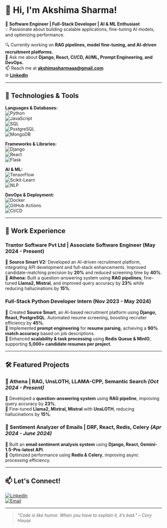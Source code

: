 # 👋 Hi, I'm Akshima Sharma!

🚀 **Software Engineer | Full-Stack Developer | AI & ML Enthusiast**  
💡 Passionate about building scalable applications, fine-tuning AI models, and optimizing performance.  

🔍 Currently working on **RAG pipelines, model fine-tuning, and AI-driven recruitment platforms.**  
💬 Ask me about **Django, React, CI/CD, AI/ML, Prompt Engineering, and DevOps.**  
📫 Reach me at **[akshimasharmaaa@gmail.com](mailto:akshimasharmaaa@gmail.com)**  
🌐 **[LinkedIn](https://linkedin.com/in/akshima-sharma09)**  

---

## 🔧 Technologies & Tools  

**Languages & Databases:**  
![Python](https://img.shields.io/badge/Python-3776AB?style=for-the-badge&logo=python&logoColor=white)  
![JavaScript](https://img.shields.io/badge/JavaScript-F7DF1E?style=for-the-badge&logo=javascript&logoColor=black)  
![SQL](https://img.shields.io/badge/SQL-4479A1?style=for-the-badge&logo=mysql&logoColor=white)  
![PostgreSQL](https://img.shields.io/badge/PostgreSQL-316192?style=for-the-badge&logo=postgresql&logoColor=white)  
![MongoDB](https://img.shields.io/badge/MongoDB-47A248?style=for-the-badge&logo=mongodb&logoColor=white)  

**Frameworks & Libraries:**  
![Django](https://img.shields.io/badge/Django-092E20?style=for-the-badge&logo=django&logoColor=white)  
![React](https://img.shields.io/badge/React-61DAFB?style=for-the-badge&logo=react&logoColor=black)  
![Flask](https://img.shields.io/badge/Flask-000000?style=for-the-badge&logo=flask&logoColor=white)  

**AI & ML:**  
![TensorFlow](https://img.shields.io/badge/TensorFlow-FF6F00?style=for-the-badge&logo=tensorflow&logoColor=white)  
![Scikit-Learn](https://img.shields.io/badge/Scikit--Learn-F7931E?style=for-the-badge&logo=scikit-learn&logoColor=white)  
![NLP](https://img.shields.io/badge/NLP-FF4081?style=for-the-badge)  

**DevOps & Deployment:**  
![Docker](https://img.shields.io/badge/Docker-2496ED?style=for-the-badge&logo=docker&logoColor=white)  
![GitHub Actions](https://img.shields.io/badge/GitHub_Actions-2088FF?style=for-the-badge&logo=github-actions&logoColor=white)  
![CI/CD](https://img.shields.io/badge/CI/CD-0078D7?style=for-the-badge&logo=azure-devops&logoColor=white)  

---

## 🚀 Work Experience  

### **Trantor Software Pvt Ltd | Associate Software Engineer (May 2024 - Present)**  
🔹 **Source Smart V2:** Developed an AI-driven recruitment platform, integrating API development and full-stack enhancements. Improved candidate-matching precision by **20%** and reduced screening time by **40%**.  
🔹 **Athena:** Built a question-answering system using **RAG pipelines**, fine-tuned **Llama2, Mistral**, and improved query accuracy by **23%** while reducing hallucinations by **15%**.  

### **Full-Stack Python Developer Intern (Nov 2023 - May 2024)**  
🔹 Created **Source Smart**, an AI-based recruitment platform using **Django, React, PostgreSQL**. Automated resume screening, boosting recruiter efficiency by **45%**.  
🔹 Implemented **prompt engineering** for **resume parsing**, achieving a **90% match accuracy** based on job descriptions.  
🔹 Enhanced **scalability & task processing** using **Redis Queue & MinIO**, supporting **5,000+ candidate resumes per project**.  

---

## 🛠 Featured Projects  

### **📌 Athena | RAG, UnsLOTH, LLAMA-CPP, Semantic Search** *(Oct 2024 - Present)*  
🔹 Developed a **question-answering system** using **RAG pipeline**, improving query accuracy by **23%**.  
🔹 Fine-tuned **Llama2, Mixtral, Mistral** with **UnsLOTH**, reducing hallucinations by **15%**.  

### **📌 Sentiment Analyzer of Emails | DRF, React, Redis, Celery** *(Apr 2024 - June 2024)*  
🔹 Built an **email sentiment analysis system** using **Django, React, Gemini-1.5-Pro-latest API**.  
🔹 Optimized performance using **Redis & Celery**, improving async processing efficiency.  

---

## 📫 Let's Connect!  

[![LinkedIn](https://img.shields.io/badge/LinkedIn-0077B5?style=for-the-badge&logo=linkedin&logoColor=white)](https://linkedin.com/in/akshima-sharma09)  
[![Email](https://img.shields.io/badge/Email-D14836?style=for-the-badge&logo=gmail&logoColor=white)](mailto:akshimasharmaaa@gmail.com)  

---

> *"Code is like humor. When you have to explain it, it’s bad." – Cory House*

